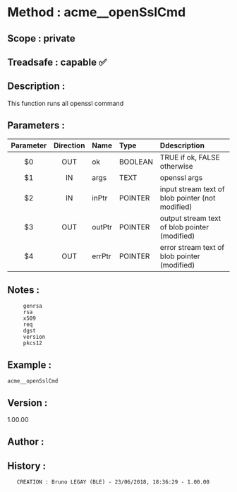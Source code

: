 ﻿# **Method :** acme__openSslCmd## **Scope :** private## **Treadsafe :** capable ✅ ## **Description :** This function runs all openssl command## **Parameters :** | Parameter | Direction | Name | Type | Ddescription | |:----:|:----:|:----|:----|:----| | $0 | OUT | ok | BOOLEAN | TRUE if ok, FALSE otherwise | | $1 | IN | args | TEXT | openssl args | | $2 | IN | inPtr | POINTER | input stream text of blob pointer (not modified) | | $3 | OUT | outPtr | POINTER | output stream text of blob pointer (modified) | | $4 | OUT | errPtr | POINTER | error stream text of blob pointer (modified) | ## **Notes :**          genrsa         rsa         x509         req         dgst         version         pkcs12## **Example :** ```acme__openSslCmd```## **Version :** 1.00.00## **Author :** ## **History :**         CREATION : Bruno LEGAY (BLE) - 23/06/2018, 18:36:29 - 1.00.00